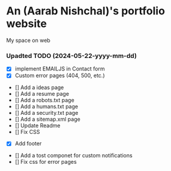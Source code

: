 # An (Aarab Nishchal)'s portfolio website

My space on web

### Upadted TODO (2024-05-22-yyyy-mm-dd)
- [x] implement EMAILJS in Contact form
- [x] Custom error pages (404, 500, etc.)
- [] Add a ideas page
- [] Add a resume page
- [] Add a robots.txt page
- [] Add a humans.txt page
- [] Add a security.txt page
- [] Add a sitemap.xml page
- [] Update Readme
- [] Fix CSS
- [x] Add footer
- [] Add a tost componet for custom notifications
- [] Fix css for error pages
